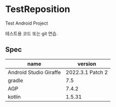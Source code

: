 # TestReposition
Test Android Project

테스트용 코드 또는 git 연습.

## Spec
name | version
--|--
Android Studio Giraffe | 2022.3.1 Patch 2
gradle | 7.5
AGP | 7.4.2
kotlin | 1.5.31
